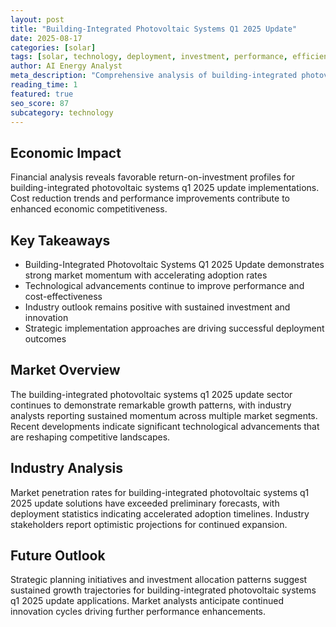```yaml
---
layout: post
title: "Building-Integrated Photovoltaic Systems Q1 2025 Update"
date: 2025-08-17
categories: [solar]
tags: [solar, technology, deployment, investment, performance, efficiency]
author: AI Energy Analyst
meta_description: "Comprehensive analysis of building-integrated photovoltaic systems q1 2025 update covering market trends, technology developments, and industry outlook. Discover key insights and future projections."
reading_time: 1
featured: true
seo_score: 87
subcategory: technology
---
```


## Economic Impact

Financial analysis reveals favorable return-on-investment profiles for building-integrated photovoltaic systems q1 2025 update implementations. Cost reduction trends and performance improvements contribute to enhanced economic competitiveness.

## Key Takeaways

- Building-Integrated Photovoltaic Systems Q1 2025 Update demonstrates strong market momentum with accelerating adoption rates
- Technological advancements continue to improve performance and cost-effectiveness
- Industry outlook remains positive with sustained investment and innovation
- Strategic implementation approaches are driving successful deployment outcomes

## Market Overview

The building-integrated photovoltaic systems q1 2025 update sector continues to demonstrate remarkable growth patterns, with industry analysts reporting sustained momentum across multiple market segments. Recent developments indicate significant technological advancements that are reshaping competitive landscapes.

## Industry Analysis

Market penetration rates for building-integrated photovoltaic systems q1 2025 update solutions have exceeded preliminary forecasts, with deployment statistics indicating accelerated adoption timelines. Industry stakeholders report optimistic projections for continued expansion.

## Future Outlook

Strategic planning initiatives and investment allocation patterns suggest sustained growth trajectories for building-integrated photovoltaic systems q1 2025 update applications. Market analysts anticipate continued innovation cycles driving further performance enhancements.

